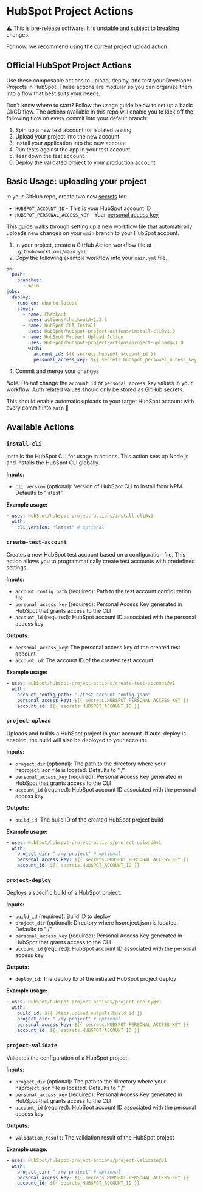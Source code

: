 # HubSpot Project Actions

:warning: This is pre-release software. It is unstable and subject to breaking changes.

For now, we recommend using the [current project upload action](https://github.com/HubSpot/hubspot-project-upload-action)

## Official HubSpot Project Actions

Use these composable actions to upload, deploy, and test your Developer Projects in HubSpot. These actions are modular so you can organize them into a flow that best suits your needs.

Don't know where to start? Follow the usage guide below to set up a basic CI/CD flow. The actions available in this repo will enable you to kick off the following flow on every commit into your default branch:

1. Spin up a new test account for isolated testing
2. Upload your project into the new account
3. Install your application into the new account
4. Run tests against the app in your test account
5. Tear down the test account
6. Deploy the validated project to your production account

## Basic Usage: uploading your project

In your GitHub repo, create two new [secrets](https://docs.github.com/en/free-pro-team@latest/actions/reference/encrypted-secrets#creating-encrypted-secrets-for-a-repository) for:

- `HUBSPOT_ACCOUNT_ID` - This is your HubSpot account ID
- `HUBSPOT_PERSONAL_ACCESS_KEY` - Your [personal access key](https://developers.hubspot.com/docs/cms/personal-cms-access-key)

This guide walks through setting up a new workflow file that automatically uploads new changes on your `main` branch to your HubSpot account.

1. In your project, create a GitHub Action workflow file at `.github/workflows/main.yml`
2. Copy the following example workflow into your `main.yml` file.

```yaml
on:
  push:
    branches:
      - main
jobs:
  deploy:
    runs-on: ubuntu-latest
    steps:
      - name: Checkout
        uses: actions/checkout@v2.3.3
      - name: HubSpot CLI Install
        uses: HubSpot/hubspot-project-actions/install-cli@v1.0
      - name: HubSpot Project Upload Action
        uses: HubSpot/hubspot-project-actions/project-upload@v1.0
        with:
          account_id: ${{ secrets.hubspot_account_id }}
          personal_access_key: ${{ secrets.hubspot_personal_access_key }}
```

4. Commit and merge your changes

_Note:_ Do not change the `account_id` or `personal_access_key` values in your workflow. Auth related values should only be stored as GitHub secrets.

This should enable automatic uploads to your target HubSpot account with every commit into `main` 🚀

## Available Actions

### `install-cli`

Installs the HubSpot CLI for usage in actions. This action sets up Node.js and installs the HubSpot CLI globally.

**Inputs:**

- `cli_version` (optional): Version of HubSpot CLI to install from NPM. Defaults to "latest"

**Example usage:**

```yaml
- uses: HubSpot/hubspot-project-actions/install-cli@v1
  with:
    cli_version: "latest" # optional
```

### `create-test-account`

Creates a new HubSpot test account based on a configuration file. This action allows you to programmatically create test accounts with predefined settings.

**Inputs:**

- `account_config_path` (required): Path to the test account configuration file
- `personal_access_key` (required): Personal Access Key generated in HubSpot that grants access to the CLI
- `account_id` (required): HubSpot account ID associated with the personal access key

**Outputs:**

- `personal_access_key`: The personal access key of the created test account
- `account_id`: The account ID of the created test account

**Example usage:**

```yaml
- uses: HubSpot/hubspot-project-actions/create-test-account@v1
  with:
    account_config_path: "./test-account-config.json"
    personal_access_key: ${{ secrets.HUBSPOT_PERSONAL_ACCESS_KEY }}
    account_id: ${{ secrets.HUBSPOT_ACCOUNT_ID }}
```

### `project-upload`

Uploads and builds a HubSpot project in your account. If auto-deploy is enabled, the build will also be deployed to your account.

**Inputs:**

- `project_dir` (optional): The path to the directory where your hsproject.json file is located. Defaults to "./"
- `personal_access_key` (required): Personal Access Key generated in HubSpot that grants access to the CLI
- `account_id` (required): HubSpot account ID associated with the personal access key

**Outputs:**

- `build_id`: The build ID of the created HubSpot project build

**Example usage:**

```yaml
- uses: HubSpot/hubspot-project-actions/project-upload@v1
  with:
    project_dir: "./my-project" # optional
    personal_access_key: ${{ secrets.HUBSPOT_PERSONAL_ACCESS_KEY }}
    account_id: ${{ secrets.HUBSPOT_ACCOUNT_ID }}
```

### `project-deploy`

Deploys a specific build of a HubSpot project.

**Inputs:**

- `build_id` (required): Build ID to deploy
- `project_dir` (optional): Directory where hsproject.json is located. Defaults to "./"
- `personal_access_key` (required): Personal Access Key generated in HubSpot that grants access to the CLI
- `account_id` (required): HubSpot account ID associated with the personal access key

**Outputs:**

- `deploy_id`: The deploy ID of the initiated HubSpot project deploy

**Example usage:**

```yaml
- uses: HubSpot/hubspot-project-actions/project-deploy@v1
  with:
    build_id: ${{ steps.upload.outputs.build_id }}
    project_dir: "./my-project" # optional
    personal_access_key: ${{ secrets.HUBSPOT_PERSONAL_ACCESS_KEY }}
    account_id: ${{ secrets.HUBSPOT_ACCOUNT_ID }}
```

### `project-validate`

Validates the configuration of a HubSpot project.

**Inputs:**

- `project_dir` (optional): The path to the directory where your hsproject.json file is located. Defaults to "./"
- `personal_access_key` (required): Personal Access Key generated in HubSpot that grants access to the CLI
- `account_id` (required): HubSpot account ID associated with the personal access key

**Outputs:**

- `validation_result`: The validation result of the HubSpot project

**Example usage:**

```yaml
- uses: HubSpot/hubspot-project-actions/project-validate@v1
  with:
    project_dir: "./my-project" # optional
    personal_access_key: ${{ secrets.HUBSPOT_PERSONAL_ACCESS_KEY }}
    account_id: ${{ secrets.HUBSPOT_ACCOUNT_ID }}
```
